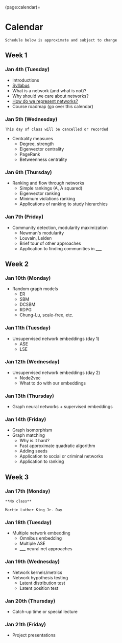 (page:calendar)=
# Calendar 
```{note}
Schedule below is approximate and subject to change
```

## Week 1
### Jan 4th (Tuesday)
- Introductions
- [Syllabus](page:syllabus)
- What is a network (and what is not)?
- Why should we care about networks?
- [How do we represent networks?](representing_networks.ipynb)
- Course roadmap (go over this calendar)

### Jan 5th (Wednesday)
```{warning} 
This day of class will be cancelled or recorded
```
- Centrality measures
   - Degree, strength
   - Eigenvector centrality
   - PageRank
   - Betweenness centrality

### Jan 6th (Thursday)
- Ranking and flow through networks
   - Simple rankings (A, A squared)
   - Eigenvector ranking
   - Minimum violations ranking
   - Applications of ranking to study hierarchies

### Jan 7th (Friday)
- Community detection, modularity maximization
   - Newman's modularity
   - Louvain, Leiden
   - Brief tour of other approaches
   - Application to finding communities in ___

## Week 2
### Jan 10th (Monday)
- Random graph models
   - ER
   - SBM
   - DCSBM
   - RDPG
   - Chung-Lu, scale-free, etc.

### Jan 11th (Tuesday)
- Unsupervised network embeddings (day 1)
   - ASE
   - LSE 

### Jan 12th (Wednesday)
- Unsupervised network embeddings (day 2)
   - Node2vec
   - What to do with our embeddings 

### Jan 13th (Thursday)
- Graph neural networks + supervised embeddings

### Jan 14th (Friday)
- Graph isomorphism
- Graph matching
   - Why is it hard?
   - Fast approximate quadratic algorithm
   - Adding seeds
   - Application to social or criminal networks
   - Application to ranking

## Week 3
### Jan 17th (Monday)
```{warning} 
**No class**

Martin Luther King Jr. Day
```

### Jan 18th (Tuesday)
- Multiple network embedding
   - Omnibus embedding
   - Multiple ASE
   - ___ neural net approaches

### Jan 19th (Wednesday)
- Network kernels/metrics
- Network hypothesis testing
   - Latent distribution test
   - Latent position test 

### Jan 20th (Thursday)
- Catch-up time or special lecture

### Jan 21th (Friday)
- Project presentations
